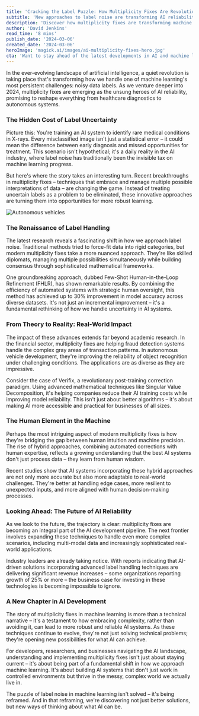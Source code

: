 ```yaml
---
title: 'Cracking the Label Puzzle: How Multiplicity Fixes Are Revolutionizing Machine Learning'
subtitle: 'New approaches to label noise are transforming AI reliability and accuracy'
description: 'Discover how multiplicity fixes are transforming machine learning by revolutionizing the way we handle noisy data labels. From healthcare to autonomous systems, these innovative approaches are making AI more reliable and accessible while bridging the gap between human intuition and machine precision.'
author: 'David Jenkins'
read_time: '8 mins'
publish_date: '2024-03-06'
created_date: '2024-03-06'
heroImage: 'magick.ai/images/ai-multiplicity-fixes-hero.jpg'
cta: 'Want to stay ahead of the latest developments in AI and machine learning? Follow us on LinkedIn for regular insights into groundbreaking technologies like multiplicity fixes and their impact on the future of artificial intelligence.'
---
```


In the ever-evolving landscape of artificial intelligence, a quiet revolution is taking place that's transforming how we handle one of machine learning's most persistent challenges: noisy data labels. As we venture deeper into 2024, multiplicity fixes are emerging as the unsung heroes of AI reliability, promising to reshape everything from healthcare diagnostics to autonomous systems.

### The Hidden Cost of Label Uncertainty

Picture this: You're training an AI system to identify rare medical conditions in X-rays. Every misclassified image isn't just a statistical error – it could mean the difference between early diagnosis and missed opportunities for treatment. This scenario isn't hypothetical; it's a daily reality in the AI industry, where label noise has traditionally been the invisible tax on machine learning progress.

But here's where the story takes an interesting turn. Recent breakthroughs in multiplicity fixes – techniques that embrace and manage multiple possible interpretations of data – are changing the game. Instead of treating uncertain labels as a problem to be eliminated, these innovative approaches are turning them into opportunities for more robust learning.

![Autonomous vehicles](https://i.magick.ai/PIXE/1738406181100_magick_img.webp)

### The Renaissance of Label Handling

The latest research reveals a fascinating shift in how we approach label noise. Traditional methods tried to force-fit data into rigid categories, but modern multiplicity fixes take a more nuanced approach. They're like skilled diplomats, managing multiple possibilities simultaneously while building consensus through sophisticated mathematical frameworks.

One groundbreaking approach, dubbed Few-Shot Human-in-the-Loop Refinement (FHLR), has shown remarkable results. By combining the efficiency of automated systems with strategic human oversight, this method has achieved up to 30% improvement in model accuracy across diverse datasets. It's not just an incremental improvement – it's a fundamental rethinking of how we handle uncertainty in AI systems.

### From Theory to Reality: Real-World Impact

The impact of these advances extends far beyond academic research. In the financial sector, multiplicity fixes are helping fraud detection systems handle the complex gray areas of transaction patterns. In autonomous vehicle development, they're improving the reliability of object recognition under challenging conditions. The applications are as diverse as they are impressive.

Consider the case of Verifix, a revolutionary post-training correction paradigm. Using advanced mathematical techniques like Singular Value Decomposition, it's helping companies reduce their AI training costs while improving model reliability. This isn't just about better algorithms – it's about making AI more accessible and practical for businesses of all sizes.

### The Human Element in the Machine

Perhaps the most intriguing aspect of modern multiplicity fixes is how they're bridging the gap between human intuition and machine precision. The rise of hybrid approaches, combining automated corrections with human expertise, reflects a growing understanding that the best AI systems don't just process data – they learn from human wisdom.

Recent studies show that AI systems incorporating these hybrid approaches are not only more accurate but also more adaptable to real-world challenges. They're better at handling edge cases, more resilient to unexpected inputs, and more aligned with human decision-making processes.

### Looking Ahead: The Future of AI Reliability

As we look to the future, the trajectory is clear: multiplicity fixes are becoming an integral part of the AI development pipeline. The next frontier involves expanding these techniques to handle even more complex scenarios, including multi-modal data and increasingly sophisticated real-world applications.

Industry leaders are already taking notice. With reports indicating that AI-driven solutions incorporating advanced label handling techniques are delivering significant revenue increases – some organizations reporting growth of 25% or more – the business case for investing in these technologies is becoming impossible to ignore.

### A New Chapter in AI Development

The story of multiplicity fixes in machine learning is more than a technical narrative – it's a testament to how embracing complexity, rather than avoiding it, can lead to more robust and reliable AI systems. As these techniques continue to evolve, they're not just solving technical problems; they're opening new possibilities for what AI can achieve.

For developers, researchers, and businesses navigating the AI landscape, understanding and implementing multiplicity fixes isn't just about staying current – it's about being part of a fundamental shift in how we approach machine learning. It's about building AI systems that don't just work in controlled environments but thrive in the messy, complex world we actually live in.

The puzzle of label noise in machine learning isn't solved – it's being reframed. And in that reframing, we're discovering not just better solutions, but new ways of thinking about what AI can be.